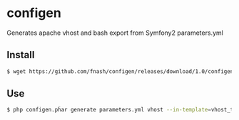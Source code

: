 # configen
Generates apache vhost and bash export from Symfony2 parameters.yml

## Install
```bash
$ wget https://github.com/fnash/configen/releases/download/1.0/configen.phar
```

## Use
```bash
$ php configen.pĥar generate parameters.yml vhost --in-template=vhost_template.txt
```
